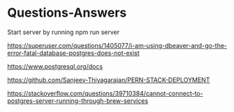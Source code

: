 # Questions-Answers

Start server by running npm run server

https://superuser.com/questions/1405077/i-am-using-dbeaver-and-go-the-error-fatal-database-postgres-does-not-exist

https://www.postgresql.org/docs

https://github.com/Sanjeev-Thiyagarajan/PERN-STACK-DEPLOYMENT

https://stackoverflow.com/questions/39710384/cannot-connect-to-postgres-server-running-through-brew-services
